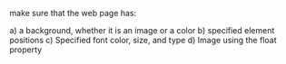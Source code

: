 make sure that the web page has:

a)	a background, whether it is an image or a color
b)	specified element positions
c)	Specified font color, size, and type
d)	Image using the float property

